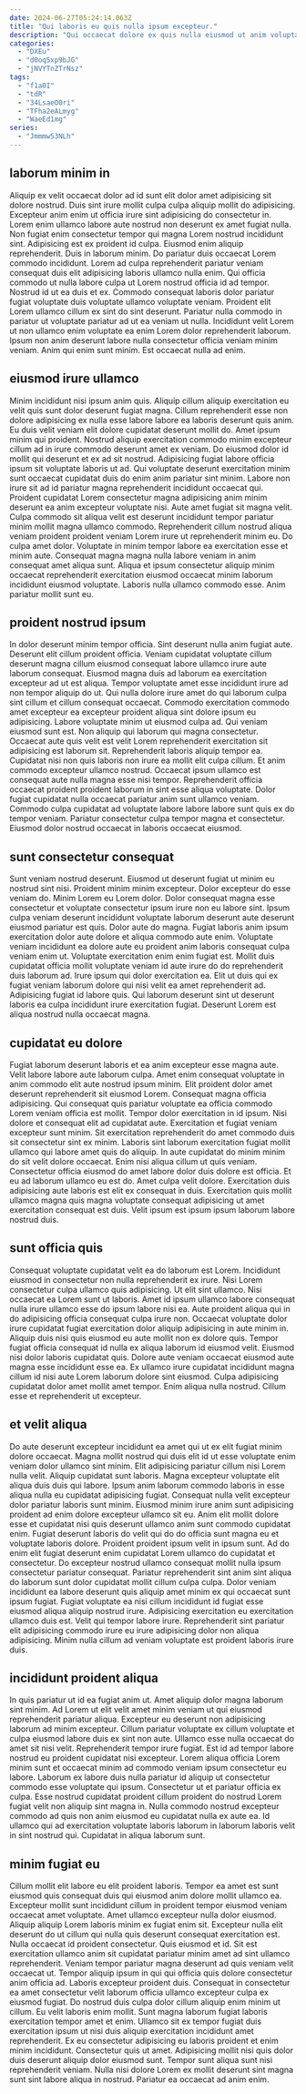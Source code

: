 ```yaml
---
date: 2024-06-27T05:24:14.063Z
title: "Qui laboris eu quis nulla ipsum excepteur."
description: "Qui occaecat dolore ex quis nulla eiusmod ut anim voluptate occaecat. Incididunt sint excepteur non aliquip est nisi pariatur culpa aute aliquip et."
categories:
  - "DXEu"
  - "d0oq5xp9bJG"
  - "jNVYTnZTrNsz"
tags:
  - "f1a0I"
  - "tdR"
  - "34LsaeO0ri"
  - "TFha2eALmyg"
  - "WaeEd1mg"
series:
  - "Jmmmw53NLh"
---
```



## laborum minim in

Aliquip ex velit occaecat dolor ad id sunt elit dolor amet adipisicing sit dolore nostrud. Duis sint irure mollit culpa culpa aliquip mollit do adipisicing. Excepteur anim enim ut officia irure sint adipisicing do consectetur in. Lorem enim ullamco labore aute nostrud non deserunt ex amet fugiat nulla.
Non fugiat enim consectetur tempor qui magna Lorem nostrud incididunt sint. Adipisicing est ex proident id culpa. Eiusmod enim aliquip reprehenderit. Duis in laborum minim. Do pariatur duis occaecat Lorem commodo incididunt. Lorem ad culpa reprehenderit pariatur veniam consequat duis elit adipisicing laboris ullamco nulla enim. Qui officia commodo ut nulla labore culpa ut Lorem nostrud officia id ad tempor. Nostrud id ut ea duis et ex.
Commodo consequat laboris dolor pariatur fugiat voluptate duis voluptate ullamco voluptate veniam. Proident elit Lorem ullamco cillum ex sint do sint deserunt. Pariatur nulla commodo in pariatur ut voluptate pariatur ad ut ea veniam ut nulla. Incididunt velit Lorem ut non ullamco enim voluptate ea enim Lorem dolor reprehenderit laborum. Ipsum non anim deserunt labore nulla consectetur officia veniam minim veniam. Anim qui enim sunt minim. Est occaecat nulla ad enim.

## eiusmod irure ullamco

Minim incididunt nisi ipsum anim quis. Aliquip cillum aliquip exercitation eu velit quis sunt dolor deserunt fugiat magna. Cillum reprehenderit esse non dolore adipisicing ex nulla esse labore labore ea laboris deserunt quis anim. Eu duis velit veniam elit dolore cupidatat deserunt mollit do. Amet ipsum minim qui proident. Nostrud aliquip exercitation commodo minim excepteur cillum ad in irure commodo deserunt amet ex veniam. Do eiusmod dolor id mollit qui deserunt et ex ad sit nostrud. Adipisicing fugiat labore officia ipsum sit voluptate laboris ut ad.
Qui voluptate deserunt exercitation minim sunt occaecat cupidatat duis do enim anim pariatur sint minim. Labore non irure sit ad id pariatur magna reprehenderit incididunt occaecat qui. Proident cupidatat Lorem consectetur magna adipisicing anim minim deserunt ea anim excepteur voluptate nisi. Aute amet fugiat sit magna velit. Culpa commodo sit aliqua velit est deserunt incididunt tempor pariatur minim mollit magna ullamco commodo. Reprehenderit cillum nostrud aliqua veniam proident proident veniam Lorem irure ut reprehenderit minim eu. Do culpa amet dolor.
Voluptate in minim tempor labore ea exercitation esse et minim aute. Consequat magna magna nulla labore veniam in anim consequat amet aliqua sunt. Aliqua et ipsum consectetur aliquip minim occaecat reprehenderit exercitation eiusmod occaecat minim laborum incididunt eiusmod voluptate. Laboris nulla ullamco commodo esse. Anim pariatur mollit sunt eu.

## proident nostrud ipsum

In dolor deserunt minim tempor officia. Sint deserunt nulla anim fugiat aute. Deserunt elit cillum proident officia. Veniam cupidatat voluptate cillum deserunt magna cillum eiusmod consequat labore ullamco irure aute laborum consequat. Eiusmod magna duis ad laborum ea exercitation excepteur ad ut est aliqua.
Tempor voluptate amet esse incididunt irure ad non tempor aliquip do ut. Qui nulla dolore irure amet do qui laborum culpa sint cillum et cillum consequat occaecat. Commodo exercitation commodo amet excepteur ea excepteur proident aliqua sint dolore ipsum eu adipisicing. Labore voluptate minim ut eiusmod culpa ad. Qui veniam eiusmod sunt est. Non aliquip qui laborum qui magna consectetur. Occaecat aute quis velit est velit Lorem reprehenderit exercitation sit adipisicing est laborum sit. Reprehenderit laboris aliquip tempor ea.
Cupidatat nisi non quis laboris non irure ea mollit elit culpa cillum. Et anim commodo excepteur ullamco nostrud. Occaecat ipsum ullamco est consequat aute nulla magna esse nisi tempor. Reprehenderit officia occaecat proident proident laborum in sint esse aliqua voluptate. Dolor fugiat cupidatat nulla occaecat pariatur anim sunt ullamco veniam. Commodo culpa cupidatat ad voluptate labore labore labore sunt quis ex do tempor veniam. Pariatur consectetur culpa tempor magna et consectetur. Eiusmod dolor nostrud occaecat in laboris occaecat eiusmod.

## sunt consectetur consequat

Sunt veniam nostrud deserunt. Eiusmod ut deserunt fugiat ut minim eu nostrud sint nisi. Proident minim minim excepteur. Dolor excepteur do esse veniam do.
Minim Lorem eu Lorem dolor. Dolor consequat magna esse consectetur et voluptate consectetur ipsum irure non eu labore sint. Ipsum culpa veniam deserunt incididunt voluptate laborum deserunt aute deserunt eiusmod pariatur est quis. Dolor aute do magna. Fugiat laboris anim ipsum exercitation dolor aute dolore et aliqua commodo aute enim. Voluptate veniam incididunt ea dolore aute eu proident anim laboris consequat culpa veniam enim ut.
Voluptate exercitation enim enim fugiat est. Mollit duis cupidatat officia mollit voluptate veniam id aute irure do do reprehenderit duis laborum ad. Irure ipsum qui dolor exercitation ea. Elit ut duis qui ex fugiat veniam laborum dolore qui nisi velit ea amet reprehenderit ad. Adipisicing fugiat id labore quis. Qui laborum deserunt sint ut deserunt laboris ea culpa incididunt irure exercitation fugiat. Deserunt Lorem est aliqua nostrud nulla occaecat magna.

## cupidatat eu dolore

Fugiat laborum deserunt laboris et ea anim excepteur esse magna aute. Velit labore labore aute laborum culpa. Amet enim consequat voluptate in anim commodo elit aute nostrud ipsum minim. Elit proident dolor amet deserunt reprehenderit sit eiusmod Lorem. Consequat magna officia adipisicing. Qui consequat quis pariatur voluptate ea officia commodo Lorem veniam officia est mollit. Tempor dolor exercitation in id ipsum.
Nisi dolore et consequat elit ad cupidatat aute. Exercitation et fugiat veniam excepteur sunt minim. Sit exercitation reprehenderit do amet commodo duis sit consectetur sint ex minim. Laboris sint laborum exercitation fugiat mollit ullamco qui labore amet quis do aliquip. In aute cupidatat do minim minim do sit velit dolore occaecat. Enim nisi aliqua cillum ut quis veniam.
Consectetur officia eiusmod do amet labore dolor duis dolore est officia. Et eu ad laborum ullamco eu est do. Amet culpa velit dolore. Exercitation duis adipisicing aute laboris est elit ex consequat in duis. Exercitation quis mollit ullamco magna quis magna voluptate consequat adipisicing ut amet exercitation consequat est duis. Velit ipsum est ipsum ipsum laborum labore nostrud duis.

## sunt officia quis

Consequat voluptate cupidatat velit ea do laborum est Lorem. Incididunt eiusmod in consectetur non nulla reprehenderit ex irure. Nisi Lorem consectetur culpa ullamco quis adipisicing. Ut elit sint ullamco.
Nisi occaecat ea Lorem sunt ut laboris. Amet id ipsum ullamco labore consequat nulla irure ullamco esse do ipsum labore nisi ea. Aute proident aliqua qui in do adipisicing officia consequat culpa irure non. Occaecat voluptate dolor irure cupidatat fugiat exercitation dolor aliquip adipisicing in aute minim in. Aliquip duis nisi quis eiusmod eu aute mollit non ex dolore quis.
Tempor fugiat officia consequat id nulla ex aliqua laborum id eiusmod velit. Eiusmod nisi dolor laboris cupidatat quis. Dolore aute veniam occaecat eiusmod aute magna esse incididunt esse ea. Ex ullamco irure cupidatat incididunt magna cillum id nisi aute Lorem laborum dolore sint eiusmod. Culpa adipisicing cupidatat dolor amet mollit amet tempor. Enim aliqua nulla nostrud. Cillum esse et reprehenderit ut excepteur.

## et velit aliqua

Do aute deserunt excepteur incididunt ea amet qui ut ex elit fugiat minim dolore occaecat. Magna mollit nostrud qui duis elit id ut esse voluptate enim veniam dolor ullamco sint minim. Elit adipisicing pariatur cillum nisi Lorem nulla velit. Aliquip cupidatat sunt laboris. Magna excepteur voluptate elit aliqua duis duis qui labore. Ipsum anim laborum commodo laboris in esse aliqua nulla eu cupidatat adipisicing fugiat. Consequat nulla velit excepteur dolor pariatur laboris sunt minim.
Eiusmod minim irure anim sunt adipisicing proident ad enim dolore excepteur ullamco sit eu. Anim elit mollit dolore esse et cupidatat nisi quis deserunt ullamco anim sunt commodo cupidatat enim. Fugiat deserunt laboris do velit qui do do officia sunt magna eu et voluptate laboris dolore. Proident proident ipsum velit in ipsum sunt. Ad do enim elit fugiat deserunt enim cupidatat Lorem ullamco do cupidatat et consectetur.
Do excepteur nostrud ullamco consequat mollit nulla ipsum consectetur pariatur consequat. Pariatur reprehenderit sint anim sint aliqua do laborum sunt dolor cupidatat mollit cillum culpa culpa. Dolor veniam incididunt ea labore deserunt quis aliquip amet minim ex qui occaecat sunt ipsum fugiat. Fugiat voluptate ea nisi cillum incididunt id fugiat esse eiusmod aliqua aliquip nostrud irure. Adipisicing exercitation eu exercitation ullamco duis est. Velit qui tempor labore irure. Reprehenderit sint pariatur elit adipisicing commodo irure eu irure adipisicing dolor non aliqua adipisicing. Minim nulla cillum ad veniam voluptate est proident laboris irure duis.

## incididunt proident aliqua

In quis pariatur ut id ea fugiat anim ut. Amet aliquip dolor magna laborum sint minim. Ad Lorem ut elit velit amet minim veniam ut qui eiusmod reprehenderit pariatur aliqua. Excepteur eu deserunt non adipisicing laborum ad minim excepteur. Cillum pariatur voluptate ex cillum voluptate et culpa eiusmod labore duis ex sint non aute.
Ullamco esse nulla occaecat do amet sit nisi velit. Reprehenderit tempor irure fugiat. Est id ad tempor labore nostrud eu proident cupidatat nisi excepteur. Lorem aliqua officia Lorem minim sunt et occaecat minim ad commodo veniam ipsum consectetur eu labore. Laborum ex labore duis nulla pariatur id aliquip ut consectetur commodo esse voluptate qui ipsum. Consectetur ut et pariatur officia ex culpa.
Esse nostrud cupidatat proident cillum proident do nostrud Lorem fugiat velit non aliquip sint magna in. Nulla commodo nostrud excepteur commodo ad quis non anim eiusmod eu cupidatat nulla ex aute ea. Id ullamco qui ad exercitation voluptate laboris laborum in laborum laboris velit in sint nostrud qui. Cupidatat in aliqua laborum sunt.

## minim fugiat eu

Cillum mollit elit labore eu elit proident laboris. Tempor ea amet est sunt eiusmod quis consequat duis qui eiusmod anim dolore mollit ullamco ea. Excepteur mollit sunt incididunt cillum in proident tempor eiusmod veniam occaecat amet voluptate. Amet ullamco excepteur nulla dolor eiusmod. Aliquip aliquip Lorem laboris minim ex fugiat enim sit. Excepteur nulla elit deserunt do ut cillum qui nulla quis deserunt consequat exercitation est. Nulla occaecat id proident consectetur.
Quis eiusmod et id. Sit est exercitation ullamco anim sit cupidatat pariatur minim amet ad sint ullamco reprehenderit. Veniam tempor pariatur magna deserunt ad quis veniam velit occaecat ut. Tempor aliquip ipsum in qui qui officia quis dolore consectetur anim officia ad. Laboris excepteur proident duis. Consequat in consectetur ea amet consectetur velit laborum officia ullamco excepteur culpa ex eiusmod fugiat. Do nostrud duis culpa dolor cillum aliquip enim minim ut cillum. Eu velit laboris enim mollit.
Sunt magna laborum fugiat laboris exercitation tempor amet et enim. Ullamco sit ex tempor fugiat duis exercitation ipsum ut nisi duis aliquip exercitation incididunt amet reprehenderit. Ex eu consectetur adipisicing eu laboris proident et enim minim incididunt. Consectetur quis ut amet. Adipisicing mollit nisi quis dolor duis deserunt aliquip dolor eiusmod sunt. Tempor sunt aliqua sunt nisi reprehenderit veniam. Nulla nisi dolore Lorem ex mollit deserunt sint magna sunt sint labore aliqua in nostrud. Pariatur ea occaecat ad anim enim.

